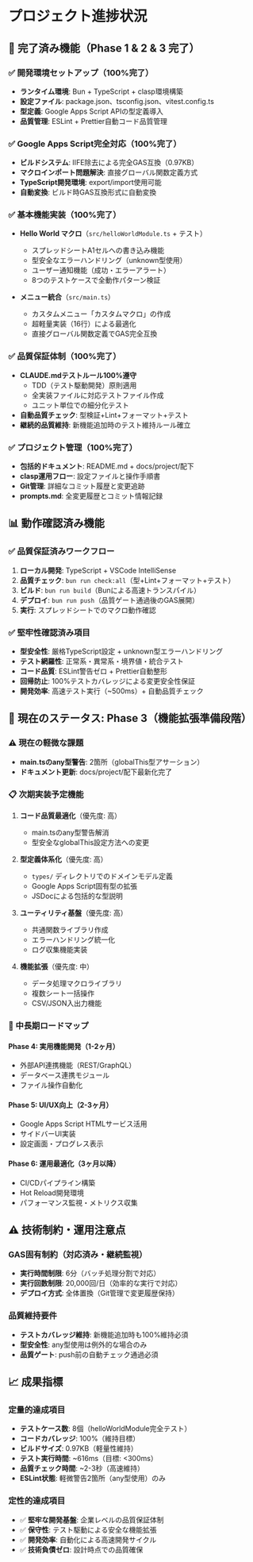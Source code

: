 # プロジェクト進捗状況

## 🎉 完了済み機能（Phase 1 & 2 & 3 完了）

### ✅ 開発環境セットアップ（100%完了）
- **ランタイム環境**: Bun + TypeScript + clasp環境構築
- **設定ファイル**: package.json、tsconfig.json、vitest.config.ts
- **型定義**: Google Apps Script APIの型定義導入
- **品質管理**: ESLint + Prettier自動コード品質管理

### ✅ Google Apps Script完全対応（100%完了）
- **ビルドシステム**: IIFE除去による完全GAS互換（0.97KB）
- **マクロインポート問題解決**: 直接グローバル関数定義方式
- **TypeScript開発環境**: export/import使用可能
- **自動変換**: ビルド時GAS互換形式に自動変換

### ✅ 基本機能実装（100%完了）
- **Hello World マクロ**（`src/helloWorldModule.ts` + テスト）
  - スプレッドシートA1セルへの書き込み機能
  - 型安全なエラーハンドリング（unknown型使用）
  - ユーザー通知機能（成功・エラーアラート）
  - 8つのテストケースで全動作パターン検証

- **メニュー統合**（`src/main.ts`）
  - カスタムメニュー「カスタムマクロ」の作成
  - 超軽量実装（16行）による最適化
  - 直接グローバル関数定義でGAS完全互換

### ✅ 品質保証体制（100%完了）
- **CLAUDE.mdテストルール100%遵守**
  - TDD（テスト駆動開発）原則適用
  - 全実装ファイルに対応テストファイル作成
  - ユニット単位での細分化テスト
- **自動品質チェック**: 型検証+Lint+フォーマット+テスト
- **継続的品質維持**: 新機能追加時のテスト維持ルール確立

### ✅ プロジェクト管理（100%完了）
- **包括的ドキュメント**: README.md + docs/project/配下
- **clasp運用フロー**: 設定ファイルと操作手順書
- **Git管理**: 詳細なコミット履歴と変更追跡
- **prompts.md**: 全変更履歴とコミット情報記録

## 📊 動作確認済み機能

### ✅ 品質保証済みワークフロー
1. **ローカル開発**: TypeScript + VSCode IntelliSense
2. **品質チェック**: `bun run check:all`（型+Lint+フォーマット+テスト）
3. **ビルド**: `bun run build`（Bunによる高速トランスパイル）
4. **デプロイ**: `bun run push`（品質ゲート通過後のGAS展開）
5. **実行**: スプレッドシートでのマクロ動作確認

### ✅ 堅牢性確認済み項目
- **型安全性**: 厳格TypeScript設定 + unknown型エラーハンドリング
- **テスト網羅性**: 正常系・異常系・境界値・統合テスト
- **コード品質**: ESLint警告ゼロ + Prettier自動整形
- **回帰防止**: 100%テストカバレッジによる変更安全性保証
- **開発効率**: 高速テスト実行（~500ms）+ 自動品質チェック

## 🎯 現在のステータス: Phase 3（機能拡張準備段階）

### ⚠️ 現在の軽微な課題
- **main.tsのany型警告**: 2箇所（globalThis型アサーション）
- **ドキュメント更新**: docs/project/配下最新化完了

### 📋 次期実装予定機能
1. **コード品質最適化**（優先度: 高）
   - main.tsのany型警告解消
   - 型安全なglobalThis設定方法への変更

2. **型定義体系化**（優先度: 高）
   - `types/` ディレクトリでのドメインモデル定義
   - Google Apps Script固有型の拡張
   - JSDocによる包括的な型説明

3. **ユーティリティ基盤**（優先度: 高）
   - 共通関数ライブラリ作成
   - エラーハンドリング統一化
   - ログ収集機能実装

4. **機能拡張**（優先度: 中）
   - データ処理マクロライブラリ
   - 複数シート一括操作
   - CSV/JSON入出力機能

### 🚀 中長期ロードマップ

#### Phase 4: 実用機能開発（1-2ヶ月）
- 外部API連携機能（REST/GraphQL）
- データベース連携モジュール
- ファイル操作自動化

#### Phase 5: UI/UX向上（2-3ヶ月）
- Google Apps Script HTMLサービス活用
- サイドバーUI実装
- 設定画面・プログレス表示

#### Phase 6: 運用最適化（3ヶ月以降）
- CI/CDパイプライン構築
- Hot Reload開発環境
- パフォーマンス監視・メトリクス収集

## ⚠️ 技術制約・運用注意点

### GAS固有制約（対応済み・継続監視）
- **実行時間制限**: 6分（バッチ処理分割で対応）
- **実行回数制限**: 20,000回/日（効率的な実行で対応）
- **デプロイ方式**: 全体置換（Git管理で変更履歴保持）

### 品質維持要件
- **テストカバレッジ維持**: 新機能追加時も100%維持必須
- **型安全性**: any型使用は例外的な場合のみ
- **品質ゲート**: push前の自動チェック通過必須

## 📈 成果指標

### 定量的達成項目
- **テストケース数**: 8個（helloWorldModule完全テスト）
- **コードカバレッジ**: 100%（維持目標）
- **ビルドサイズ**: 0.97KB（軽量性維持）
- **テスト実行時間**: ~616ms（目標: <300ms）
- **品質チェック時間**: ~2-3秒（高速維持）
- **ESLint状態**: 軽微警告2箇所（any型使用）のみ

### 定性的達成項目
- ✅ **堅牢な開発基盤**: 企業レベルの品質保証体制
- ✅ **保守性**: テスト駆動による安全な機能拡張
- ✅ **開発効率**: 自動化による高速開発サイクル
- ✅ **技術負債ゼロ**: 設計時点での品質確保